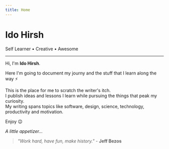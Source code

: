 ```yaml
---
title: Home
---
```


# Ido Hirsh

Self Learner • Creative • Awesome

***

Hi, I'm **Ido Hirsh**.

Here I'm going to document my journy and the stuff that I learn along the way ⚡

This is the place for me to scratch the writer's itch.  
I publish ideas and lessons I learn while pursuing the things that peak my curiosity.  
My writing spans topics like software, design, science, technology, productivity and motivation.

Enjoy 😉

*A little appetizer...*
> *"Work hard, have fun, make history."* - **Jeff Bezos**
